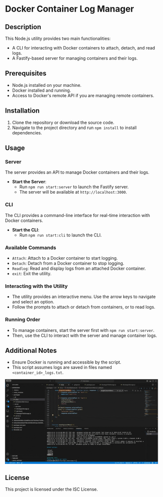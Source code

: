 
# Docker Container Log Manager

## Description
This Node.js utility provides two main functionalities:
- A CLI for interacting with Docker containers to attach, detach, and read logs.
- A Fastify-based server for managing containers and their logs.

## Prerequisites
- Node.js installed on your machine.
- Docker installed and running.
- Access to Docker's remote API if you are managing remote containers.

## Installation
1. Clone the repository or download the source code.
2. Navigate to the project directory and run `npm install` to install dependencies.

## Usage

### Server
The server provides an API to manage Docker containers and their logs.
- **Start the Server**:
  - Run `npm run start:server` to launch the Fastify server.
  - The server will be available at `http://localhost:3000`.

### CLI
The CLI provides a command-line interface for real-time interaction with Docker containers.
- **Start the CLI**:
  - Run `npm run start:cli` to launch the CLI.

### Available Commands
- `Attach`: Attach to a Docker container to start logging.
- `Detach`: Detach from a Docker container to stop logging.
- `Readlog`: Read and display logs from an attached Docker container.
- `exit`: Exit the utility.

### Interacting with the Utility
- The utility provides an interactive menu. Use the arrow keys to navigate and select an option.
- Follow the prompts to attach or detach from containers, or to read logs.

### Running Order
- To manage containers, start the server first with `npm run start:server`.
- Then, use the CLI to interact with the server and manage container logs.

## Additional Notes
- Ensure Docker is running and accessible by the script.
- This script assumes logs are saved in files named `<container_id>_logs.txt`.

![Demo](chrome-capture-2023-11-11.gif)

## License
This project is licensed under the ISC License.
